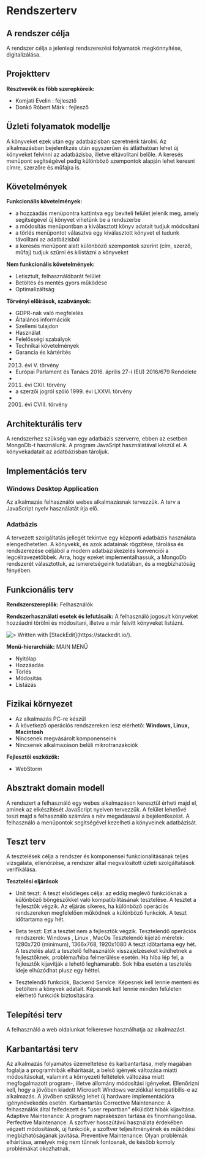 # Rendszerterv

## A rendszer célja
A rendszer célja a jelenlegi rendszerezési folyamatok megkönnyítése, digitalizálása.
## Projektterv
**Résztvevők és főbb szerepköreik:**

- Komjati Evelin : fejlesztő
- Donkó Róbert Márk : fejlesző 

## Üzleti folyamatok modellje

A könyveket ezek után egy adatbázisban szeretnénk tárolni.
Az alkalmazásban bejelentkzés után egyszerűen és átláthatóan lehet új könyveket felvinni az adatbázisba,
illetve eltávolítani belőle.
A keresés menüpont segítségével pedig különböző szempontok alapján lehet keresni címre, szerzőre és műfajra is.


## Követelmények
**Funkcionális követelmények:**

- a hozzáadás menüpontra kattintva egy beviteli felület jelenik meg, amely segítségével új könyvet vihetünk be a rendszerbe
- a módosítás menüpontban a kiválasztott könyv adatait tudjuk módosítani
- a törlés menüpontot választva egy kiválasztott könyvet el tudunk távolítani az adatbázisból
- a keresés menüpont alatt különböző szempontok szerint (cím, szerző, műfaj) tudjuk szűrni és kilistázni a könyveket


**Nem funkcionális követelmények:**
- Letisztult, felhasználóbarát felület
- Betöltés és mentés gyors működése
- Optimalizáltság

**Törvényi előírások, szabványok:**
- GDPR-nak való megfelelés
- Általános információk
- Szellemi tulajdon
- Használat
- Felelősségi szabályok
- Technikai követelmények
- Garancia és kártérítés
- 2013. évi V. törvény
- Európai Parlament és Tanács 2016. április 27-i (EU) 2016/679 Rendelete
- 2011. évi CXII. törvény
- a szerzői jogról szóló 1999. évi LXXVI. törvény
- 2001. évi CVIII. törvény

## Architekturális terv
A rendszerhez szükség van egy adatbázis szerverre, ebben az esetben MongoDb-t használunk. A program JavaSript használatával készül el. 
A könyvekadatait az adatbázisban tároljuk.

## Implementációs terv
### Windows Desktop Application  
Az alkalmazás felhasználói webes alkalmazásnak tervezzük. A terv a JavaScript nyelv használatát írja elő.
### Adatbázis  
A tervezett szolgáltatás jellegét tekintve egy központi adatbázis használata elengedhetetlen. 
A könyvekk, és azok adatainak rögzítése, tárolása és rendszerezése céljából a modern adatbáziskezelés konvenciói a legcélravezetőbbek. 
Arra, hogy ezeket implementálhassuk, a MongoDb rendszerét választottuk, az ismeretségeink tudatában, és a megbízhatóság fényében.  

## Funkcionális terv
**Rendszerszereplők:**
Felhasználók

**Rendszerhasználati esetek és lefutásaik:**
A felhasználó jogosult könyveket hozzáadni törölni és módosítani, illetve a már felvitt könyveket listázni.


![> Written with \[StackEdit\](https://stackedit.io/).](https://www.planttext.com/api/plantuml/img/JP4nRiCm34LtdOBmb0ovG8OYIxVUeM1DsYOYImP5moY2thro6BNUzD-dnF-XMp5KM-SO8Wy6ba5bd0n8b7kJdC9rBQpN41RixpWoB9e7YVm89-LHYh6UG_UHHqcmYKsGS6R0HB1WALjMwW0BdE8-KIVVIUgQwUyTTxdIpnSvXv__RLyvtyiZT8LH-ycbNt5INqGYIBmTlOggGHpP-CYTL6lE9CEtMo1fo3hZtjR7reNGFCTU_d9vQrMRVhPfuXY-CK_NLCtJZXwXATyKRfoe_i4l)

**Menü-hierarchiák:**
MAIN MENÜ
- Nyitólap
- Hozzáadás
- Törlés
- Módosítás
- Listázás

## Fizikai környezet
- Az alkalmazás PC-re készül
- A következő operációs rendszereken lesz elérhető: **Windows, Linux, Macintosh**
- Nincsenek megvásárolt komponenseink
- Nincsenek alkalmazáson belüli mikrotranzakciók

**Fejlesztői eszközök:**
- WebStorm

## Absztrakt domain modell
A rendszert a felhasználó egy webes alkalmazáson keresztül érheti majd el, aminek az elkészítését JavaScript nyelven tervezzük. 
A felület lehetővé teszi majd a felhasználó számára a név megadásával a bejelentkezést. 
A felhasználó a menüpontok segítségével kezelheti a könyveinek adatbázisát.

## Teszt terv
A tesztelések célja a rendszer és komponensei funkcionalitásának teljes vizsgálata, ellenőrzése, a rendszer által megvalósított üzleti szolgáltatások verifikálása.

**Tesztelési eljárások**
- Unit teszt: A teszt elsődleges célja: az eddig meglévő funkcióknak a különböző böngészőkkel való kompatibilitásának tesztelése. A tesztet a fejlesztők végzik. 
Az eljárás sikeres, ha különböző operációs rendszereken megfelelően működnek a különböző funkciók. A teszt időtartama egy hét.

- Beta teszt: Ezt a tesztet nem a fejlesztők végzik.
Tesztelendő operációs rendszerek: Windows , Linux , MacOs
Tesztelendő kijelző méretek: 1280x720 (minimum), 1366x768, 1920x1080
A teszt időtartama egy hét. 
A tesztelés alatt a tesztelő felhasználók visszajelzéseket küldhetnek a fejlesztőknek, probléma/hiba felmerülése esetén. 
Ha hiba lép fel, a fejlesztők kijavítják a lehető leghamarabb. Sok hiba esetén a tesztelés ideje elhúzódhat plusz egy héttel.

- Tesztelendő funkciók, Backend Service: Képesnek kell lennie menteni  és  betölteni  a könyvek adatait.
Képesnek kell lennie minden felületen elérhető funkciók biztosítására.

## Telepítési terv
A felhasználó a web oldalunkat felkeresve használhatja az alkalmazást. 
 

## Karbantartási terv
Az alkalmazás folyamatos üzemeltetése és karbantartása, mely magában foglalja a programhibák elhárítását, a belső igények változása miatti módosításokat, valamint a környezeti feltételek változása miatt megfogalmazott program-, illetve állomány módosítási igényeket. Ellenőrizni kell, hogy a jövőben kiadott Microsoft Windows verziókkal kompatibilis-e az alkalmazás. A jövőben szükség lehet új hardware implementációra igénynövekedés esetén. Karbantartás Corrective Maintenance: A felhasználók által felfedezett és "user reportban" elküldött hibák kijavítása. Adaptive Maintenance: A program naprakészen tartása és finomhangolása. Perfective Maintenance: A szoftver hosszútávú használata érdekében végzett módosítások, új funkciók, a szoftver teljesítményének és működési megbízhatóságának javítása. Preventive Maintenance: Olyan problémák elhárítása, amelyek még nem tűnnek fontosnak, de később komoly problémákat okozhatnak.
